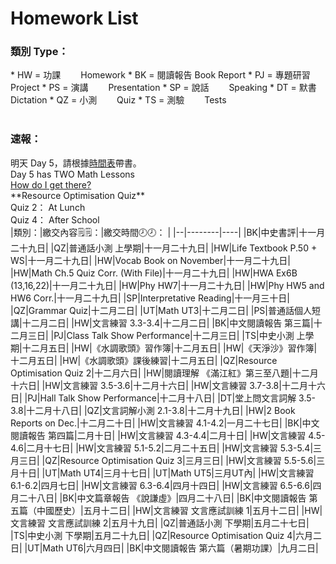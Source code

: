 # Homework List
<h3>類別 Type：</h3>
*   HW = 功課　　 Homework
*   BK = 閱讀報告 Book Report
*   PJ = 專題研習 Project
*   PS = 演講　　 Presentation
*   SP = 說話　　 Speaking
*   DT = 默書　　 Dictation
*   QZ = 小測　　 Quiz
*   TS = 測驗　　 Tests
<br/>
<br/>
<h3>速報： </h3>
明天 Day 5，請根據<a href="https://class2b-6h3a.onrender.com/docs/timetable_and_calandar">時間表</a>帶書。
<br/>Day 5 has TWO Math Lessons
<br/><a href="https://class2b-6h3a.onrender.com/docs/post">How do I get there?</a>
<br/>**Resource Optimisation Quiz** 
<br/>Quiz 2： At Lunch 
<br/>Quiz 4： After School
<br/>
|類別：|繳交內容🗒️🗒️：|繳交時間🕗🕗： |
|--|--------|----|
|BK|中史書評|十一月二十九日|
|QZ|普通話小測 上學期|十一月二十九日|
|HW|Life Textbook P.50 + WS|十一月二十九日|
|HW|Vocab Book on November|十一月二十九日|
|HW|Math Ch.5 Quiz Corr. (With File)|十一月二十九日|
|HW|HWA Ex6B (13,16,22)|十一月二十九日|
|HW|Phy HW7|十一月二十九日|
|HW|Phy HW5 and HW6 Corr.|十一月二十九日|
|SP|Interpretative Reading|十一月三十日|
|QZ|Grammar Quiz|十二月二日|
|UT|Math UT3|十二月二日|
|PS|普通話個人短講|十二月二日|
|HW|文言練習 3.3-3.4|十二月二日|
|BK|中文閱讀報告 第三篇|十二月三日|
|PJ|Class Talk Show Performance|十二月三日|
|TS|中史小測 上學期|十二月五日|
|HW|《水調歌頭》習作簿|十二月五日|
|HW|《天淨沙》習作簿|十二月五日|
|HW|《水調歌頭》課後練習|十二月五日|
|QZ|Resource Optimisation Quiz 2|十二月六日|
|HW|閱讀理解 《滿江紅》第三至八題|十二月十六日|
|HW|文言練習 3.5-3.6|十二月十六日|
|HW|文言練習 3.7-3.8|十二月十六日|
|PJ|Hall Talk Show Performance|十二月十八日|
|DT|堂上問文言詞解 3.5-3.8|十二月十八日|
|QZ|文言詞解小測 2.1-3.8|十二月十九日|
|HW|2 Book Reports on Dec.|十二月二十日|
|HW|文言練習 4.1-4.2|一月二十七日|
|BK|中文閱讀報告 第四篇|二月十日|
|HW|文言練習 4.3-4.4|二月十日|
|HW|文言練習 4.5-4.6|二月十七日|
|HW|文言練習 5.1-5.2|二月二十五日|
|HW|文言練習 5.3-5.4|三月三日|
|QZ|Resource Optimisation Quiz 3|三月三日|
|HW|文言練習 5.5-5.6|三月十日|
|UT|Math UT4|三月十七日|
|UT|Math UT5|三月UT內|
|HW|文言練習 6.1-6.2|四月七日|
|HW|文言練習 6.3-6.4|四月十四日|
|HW|文言練習 6.5-6.6|四月二十八日|
|BK|中文篇章報告 《說謙虛》|四月二十八日|
|BK|中文閱讀報告 第五篇（中國歷史）|五月十二日|
|HW|文言練習 文言應試訓練 1|五月十二日|
|HW|文言練習 文言應試訓練 2|五月十九日|
|QZ|普通話小測 下學期|五月二十七日|
|TS|中史小測 下學期|五月二十九日|
|QZ|Resource Optimisation Quiz 4|六月二日|
|UT|Math UT6|六月四日|
|BK|中文閱讀報告 第六篇（暑期功課）|九月二日|

<!---
Steven:
Epic story you have in Posts. I read it...
Wow.

Heison: 
I hope you know What I truly want to say.
I think I hide it too much.https://dictionary.cambridge.org/dictionary/english/trash-talk
Look Experiment.

......
i fixed your md table preview

-->
